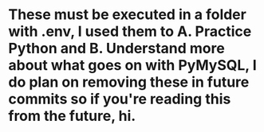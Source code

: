 # These must be executed in a folder with .env, I used them to A. Practice Python and B. Understand more about what goes on with PyMySQL, I do plan on removing these in future commits so if you're reading this from the future, hi.